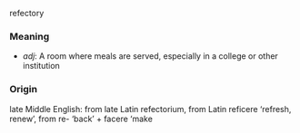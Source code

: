 refectory
### Meaning
+ _adj_: A room where meals are served, especially in a college or other institution

### Origin

late Middle English: from late Latin refectorium, from Latin reficere ‘refresh, renew’, from re- ‘back’ + facere ‘make
